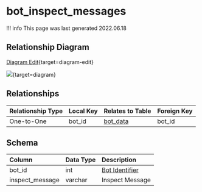 # bot_inspect_messages

!!! info
	This page was last generated 2022.06.18

## Relationship Diagram

[Diagram Edit](https://mermaid.live/edit#eyJjb2RlIjoiZXJEaWFncmFtXG4gICAgYm90X2luc3BlY3RfbWVzc2FnZXMge1xuICAgICAgICBpbnR1bnNpZ25lZCBib3RfaWRcbiAgICB9XG4gICAgYm90X2RhdGEge1xuICAgICAgICBpbnR1bnNpZ25lZCBib3RfaWRcbiAgICAgICAgc21hbGxpbnQgem9uZV9pZFxuICAgICAgICBpbnR1bnNpZ25lZCBvd25lcl9pZFxuICAgICAgICBpbnR1bnNpZ25lZCBzcGVsbHNfaWRcbiAgICB9XG4gICAgYm90X2luc3BlY3RfbWVzc2FnZXMgfHwtLW97IGJvdF9kYXRhIDogT25lLXRvLU9uZVxuXG4iLCJtZXJtYWlkIjp7InRoZW1lIjoiZGVmYXVsdCJ9LCJ1cGRhdGVFZGl0b3IiOnRydWUsImF1dG9TeW5jIjp0cnVlLCJ1cGRhdGVEaWFncmFtIjp0cnVlfQ==){target=diagram-edit}

[![](https://mermaid.ink/img/eyJjb2RlIjoiZXJEaWFncmFtXG4gICAgYm90X2luc3BlY3RfbWVzc2FnZXMge1xuICAgICAgICBpbnR1bnNpZ25lZCBib3RfaWRcbiAgICB9XG4gICAgYm90X2RhdGEge1xuICAgICAgICBpbnR1bnNpZ25lZCBib3RfaWRcbiAgICAgICAgc21hbGxpbnQgem9uZV9pZFxuICAgICAgICBpbnR1bnNpZ25lZCBvd25lcl9pZFxuICAgICAgICBpbnR1bnNpZ25lZCBzcGVsbHNfaWRcbiAgICB9XG4gICAgYm90X2luc3BlY3RfbWVzc2FnZXMgfHwtLW97IGJvdF9kYXRhIDogT25lLXRvLU9uZVxuXG4iLCJtZXJtYWlkIjp7InRoZW1lIjoiZGVmYXVsdCJ9LCJ1cGRhdGVFZGl0b3IiOnRydWUsImF1dG9TeW5jIjp0cnVlLCJ1cGRhdGVEaWFncmFtIjp0cnVlfQ==)](https://mermaid.ink/img/eyJjb2RlIjoiZXJEaWFncmFtXG4gICAgYm90X2luc3BlY3RfbWVzc2FnZXMge1xuICAgICAgICBpbnR1bnNpZ25lZCBib3RfaWRcbiAgICB9XG4gICAgYm90X2RhdGEge1xuICAgICAgICBpbnR1bnNpZ25lZCBib3RfaWRcbiAgICAgICAgc21hbGxpbnQgem9uZV9pZFxuICAgICAgICBpbnR1bnNpZ25lZCBvd25lcl9pZFxuICAgICAgICBpbnR1bnNpZ25lZCBzcGVsbHNfaWRcbiAgICB9XG4gICAgYm90X2luc3BlY3RfbWVzc2FnZXMgfHwtLW97IGJvdF9kYXRhIDogT25lLXRvLU9uZVxuXG4iLCJtZXJtYWlkIjp7InRoZW1lIjoiZGVmYXVsdCJ9LCJ1cGRhdGVFZGl0b3IiOnRydWUsImF1dG9TeW5jIjp0cnVlLCJ1cGRhdGVEaWFncmFtIjp0cnVlfQ==){target=diagram}

## Relationships

| Relationship Type | Local Key | Relates to Table | Foreign Key |
| :--- | :--- | :--- | :--- |
| One-to-One | bot_id | [bot_data](../../schema/bots/bot_data.md) | bot_id |


## Schema

| Column | Data Type | Description |
| :--- | :--- | :--- |
| bot_id | int | [Bot Identifier](bot_data.md) |
| inspect_message | varchar | Inspect Message |


